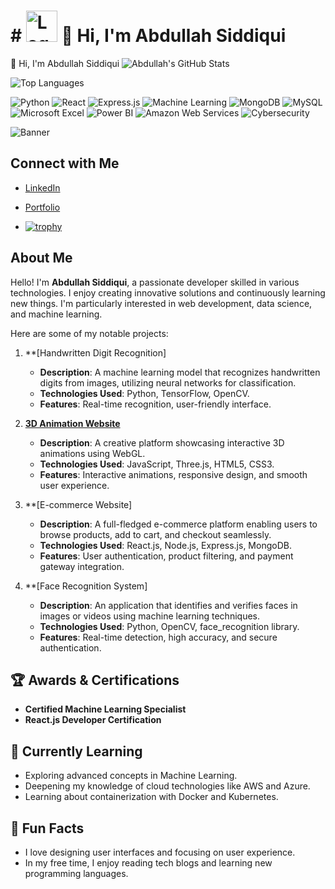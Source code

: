 # # <img src="https://encrypted-tbn0.gstatic.com/images?q=tbn:ANd9GcQL49hcZhcrLw6koYK2ktv8t7f_OS7a9dtyng&s" alt="Logo" width="50" height="50" /> 👋 Hi, I'm Abdullah Siddiqui
 👋 Hi, I'm Abdullah Siddiqui
![Abdullah's GitHub Stats](https://github-readme-stats.vercel.app/api?username=Abdullah321222&show_icons=true&hide_title=true&count_private=true&theme=radical)

![Top Languages](https://github-readme-stats.vercel.app/api/top-langs/?username=Abdullah321222&layout=compact&theme=radical)


![Python](https://img.shields.io/badge/Python-Intermediate-blue)
![React](https://img.shields.io/badge/React-Intermediate-lightblue)
![Express.js](https://img.shields.io/badge/Express.js-Intermediate-brightgreen)
![Machine Learning](https://img.shields.io/badge/Machine%20Learning-Intermediate-yellowgreen)
![MongoDB](https://img.shields.io/badge/MongoDB-Intermediate-orange)
![MySQL](https://img.shields.io/badge/MySQL-Intermediate-lightgrey)
![Microsoft Excel](https://img.shields.io/badge/Microsoft%20Excel-Intermediate-blueviolet)
![Power BI](https://img.shields.io/badge/Power%20BI-Basic-F2C94C?style=flat-square&logo=powerbi&logoColor=white)
![Amazon Web Services](https://img.shields.io/badge/Amazon%20Web%20Services-Basic-FF9900?style=flat-square&logo=amazonaws&logoColor=white)
![Cybersecurity](https://img.shields.io/badge/Cybersecurity-Intermediate-4B0082?style=flat-square&logo=security&logoColor=white)


![Banner](https://www.prostackacademy.com/static/media/pythonfullstack.9a21d53e.jpg)

## Connect with Me

- [LinkedIn](https://www.linkedin.com/in/abdullah-shamshuddin-siddiqui-4469701b4)
- [Portfolio](https://main--abdullahport5636.netlify.app/)

- [![trophy](https://github-profile-trophy.vercel.app/?username=Abdullah321222&theme=radical&no-frame=true&column=3)](https://github.com/ryo-ma/github-profile-trophy)



## About Me

Hello! I'm **Abdullah Siddiqui**, a passionate developer skilled in various technologies. I enjoy creating innovative solutions and continuously learning new things. I'm particularly interested in web development, data science, and machine learning.

Here are some of my notable projects:

1. **[Handwritten Digit Recognition]
   - **Description**: A machine learning model that recognizes handwritten digits from images, utilizing neural networks for classification.
   - **Technologies Used**: Python, TensorFlow, OpenCV.
   - **Features**: Real-time recognition, user-friendly interface.

2. **[3D Animation Website](https://3dmainabdullahsite.netlify.app/)**
   - **Description**: A creative platform showcasing interactive 3D animations using WebGL.
   - **Technologies Used**: JavaScript, Three.js, HTML5, CSS3.
   - **Features**: Interactive animations, responsive design, and smooth user experience.

3. **[E-commerce Website]
   - **Description**: A full-fledged e-commerce platform enabling users to browse products, add to cart, and checkout seamlessly.
   - **Technologies Used**: React.js, Node.js, Express.js, MongoDB.
   - **Features**: User authentication, product filtering, and payment gateway integration.

4. **[Face Recognition System]
   - **Description**: An application that identifies and verifies faces in images or videos using machine learning techniques.
   - **Technologies Used**: Python, OpenCV, face_recognition library.
   - **Features**: Real-time detection, high accuracy, and secure authentication.

## 🏆 Awards & Certifications
- **Certified Machine Learning Specialist** 
- **React.js Developer Certification** 

## 🌱 Currently Learning
- Exploring advanced concepts in Machine Learning.
- Deepening my knowledge of cloud technologies like AWS and Azure.
- Learning about containerization with Docker and Kubernetes.
## 🎨 Fun Facts
- I love designing user interfaces and focusing on user experience.
- In my free time, I enjoy reading tech blogs and learning new programming languages.
